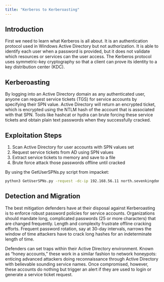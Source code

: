 ```yaml
---
title: "Kerberos to Kerberoasting"
---
```


## Introduction

First we need to learn what Kerberos is all about. It is an authentication protocol used in Windows Active Directory but not authorization. It is able to identify each user when a password is provided, but it does not validate which resources or services can the user access. The Kerberos protocol uses symmetric-key cryptography   so that a client can prove its identity to a key distribution center (KDC).

## Kerberoasting

By logging into an Active Directory domain as any authenticated user, anyone can request service tickets (TGS) for service accounts by specifying their SPN value. Active Directory will return an encrypted ticket, which is encrypted using the NTLM hash of the account that is associated with that SPN. Tools like hashcat or hydra can brute forcing these service tickets and obtain plain text passwords when they successfully cracked.

## Exploitation Steps

1.  Scan Active Directory for user accounts with SPN values set
2.  Request service tickets from AD using SPN values
3.  Extract service tickets to memory and save to a file
4.  Brute force attack those passwords offline until cracked

By using the GetUserSPNs.py script from impacket:
```bash
python3 GetUserSPNs.py -request -dc-ip 192.168.56.11 north.sevenkingdoms.local/brandon.stark:iseedeadpeople
```

## Detection and Migration

The best mitigation defenders have at their disposal against Kerberoasting is to enforce robust password policies for service accounts. Organizations should mandate long, complicated passwords (25 or more characters) that are changed frequently. Length and complexity frustrate offline cracking efforts. Frequent password rotation, say at 30-day intervals, narrows the window of time attackers have to crack long hashes for an indeterminate length of time.

Defenders can set traps within their Active Directory environment. Known as “honey accounts,” these work in a similar fashion to network honeypots: enticing advanced attackers doing reconnaissance through Active Directory with believable sounding service names. Once compromised, however, these accounts do nothing but trigger an alert if they are used to login or generate a service ticket request.